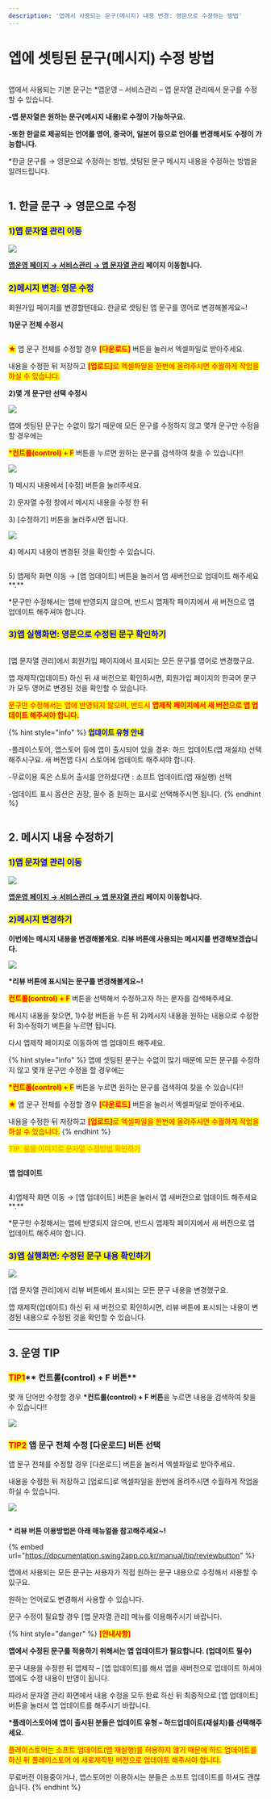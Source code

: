 ```yaml
---
description: '앱에서 사용되는 문구(메시지) 내용 변경: 영문으로 수정하는 방법'
---
```


# 엡에 셋팅된 문구(메시지) 수정 방법

<figure><img src="../../../.gitbook/assets/구분선 (5).PNG" alt=""><figcaption></figcaption></figure>

앱에서 사용되는 기본 문구는 \*앱운영 – 서비스관리 – 앱 문자열 관리에서 문구를 수정할 수 있습니다.

**-앱 문자열은 원하는 문구(메시지 내용)로 수정이 가능하구요.**

**-또한 한글로 제공되는 언어를 영어, 중국어, 일본어 등으로 언어를 변경해서도 수정이 가능합니다.**

\*한글 문구를 → 영문으로 수정하는 방법, 셋팅된 문구 메시지 내용을 수정하는 방법을 알려드립니다.&#x20;

<figure><img src="../../../.gitbook/assets/구분선 (5).PNG" alt=""><figcaption></figcaption></figure>

## **1. 한글 문구 → 영문으로 수정**



### <mark style="color:blue;">**1)앱 문자열 관리 이동**</mark>

![](https://wp.swing2app.co.kr/wp-content/uploads/2019/06/%EB%AC%B8%EC%9E%90%EC%97%B4.png)

[**앱운영 페이지 → 서비스관리 → 앱 문자열 관리**](http://www.swing2app.co.kr/view/app\_resourecs\_manager) **페이지 이동합니다.**



### <mark style="color:blue;">**2)메시지 변경: 영문 수정**</mark>

회원가입 페이지를 변경할텐데요. 한글로 셋팅된 앱 문구를 영어로 변경해볼게요\~!

**1)문구 전체 수정시**

<figure><img src="../../../.gitbook/assets/문자열관리2.png" alt=""><figcaption></figcaption></figure>

<mark style="color:red;">**★**</mark> 앱 문구 전체를 수정할 경우 <mark style="color:red;">**\[다운로드]**</mark> 버튼을 눌러서 엑셀파일로 받아주세요.

내용을 수정한 뒤 저장하고 <mark style="color:red;">**\[업로드]**</mark><mark style="color:red;">로 엑셀파일을 한번에 올려주시면 수월하게 작업을 하실 수 있습니다.</mark>



**2)몇 개 문구만 선택 수정시**

![](https://wp.swing2app.co.kr/wp-content/uploads/2019/12/%EB%AC%B8%EC%9E%90%EC%97%B4%EA%B4%80%EB%A6%AC7.png)

앱에 셋팅된 문구는 수없이 많기 때문에 모든 문구를 수정하지 않고 몇개 문구만 수정을 할 경우에는

<mark style="color:red;">**\*컨트롤(control) + F**</mark> 버튼을 누르면 원하는 문구를 검색하여 찾을 수 있습니다!!



![](https://wp.swing2app.co.kr/wp-content/uploads/2019/12/%EB%AC%B8%EC%9E%90%EC%97%B4%EA%B4%80%EB%A6%AC3.png)

1\) 메시지 내용에서 \[수정] 버튼을 눌러주세요.

2\) 문자열 수정 창에서 메시지 내용을 수정 한 뒤

3\) \[수정하기] 버튼을 눌러주시면 됩니다.



![](https://wp.swing2app.co.kr/wp-content/uploads/2019/12/%EB%AC%B8%EC%9E%90%EC%97%B4%EA%B4%80%EB%A6%AC44.png)

4\) 메시지 내용이 변경된 것을 확인할 수 있습니다.



<figure><img src="../../../.gitbook/assets/업데이트 (2).png" alt=""><figcaption></figcaption></figure>

5\) 앱제작 화면 이동 → \[앱 업데이트] 버튼을 눌러서 앱 새버전으로 업데이트 해주세요**.**

\*문구만 수정해서는 앱에 반영되지 않으며, 반드시 앱제작 페이지에서 새 버전으로 앱 업데이트 해주셔야 합니다.



### <mark style="color:blue;">**3)앱 실행화면: 영문으로 수정된 문구 확인하기**</mark>

<div align="left">

<img src="https://wp.swing2app.co.kr/wp-content/uploads/2019/12/%EB%AC%B8%EC%9E%90%EC%97%B4%EA%B4%80%EB%A6%AC4.png" alt="">

</div>

\[앱 문자열 관리]에서 회원가입 페이지에서 표시되는 모든 문구를 영어로 변경했구요.

앱 재제작(업데이트) 하신 뒤 새 버전으로 확인하시면, 회원가입 페이지의 한국어 문구가 모두 영어로 변경된 것을 확인할 수 있습니다.



<mark style="color:red;">문구만 수정해서는 앱에 반영되지 않으며, 반드시</mark> <mark style="color:red;"></mark><mark style="color:red;">**앱제작 페이지에서 새 버전으로 앱 업데이트 해주셔야 합니다.**</mark>

{% hint style="info" %}
<mark style="color:blue;">**업데이트 유형 안내**</mark>

\-플레이스토어, 앱스토어 등에 앱이 출시되어 있을 경우: 하드 업데이트(앱 재설치) 선택 해주시구요. 새 버전앱 다시 스토어에 업데이트 해주셔야 합니다.&#x20;

\-무료이용 혹은 스토어 출시를 안하셨다면 : 소프트 업데이트(앱 재실행) 선택&#x20;

\-업데이트 표시 옵션은 권장, 필수 중 원하는 표시로 선택해주시면 됩니다.&#x20;
{% endhint %}

<figure><img src="../../../.gitbook/assets/구분선 (5).PNG" alt=""><figcaption></figcaption></figure>

## **2. 메시지 내용 수정하기**



### <mark style="color:blue;">**1)앱 문자열 관리 이동**</mark>

![](https://wp.swing2app.co.kr/wp-content/uploads/2019/06/%EB%AC%B8%EC%9E%90%EC%97%B4.png)

[**앱운영 페이지 → 서비스관리 → 앱 문자열 관리**](http://www.swing2app.co.kr/view/app\_resourecs\_manager) **페이지 이동합니다.**



### <mark style="color:blue;">**2)메시지 변경하기**</mark>

**이번에는 메시지 내용을 변경해볼게요. 리뷰 버튼에 사용되는 메시지를 변경해보겠습니다.**

![](https://wp.swing2app.co.kr/wp-content/uploads/2019/12/%EB%AC%B8%EC%9E%90%EC%97%B4%EA%B4%80%EB%A6%AC9.png)

**\*리뷰 버튼에 표시되는 문구를 변경해볼게요\~!**

<mark style="color:red;">**컨트롤(control) + F**</mark> 버튼을 선택해서 수정하고자 하는 문자를 검색해주세요.&#x20;

메시지 내용을 찾으면, 1)수정 버튼을 누른 뒤 2)메시지 내용을 원하는 내용으로 수정한 뒤 3)수정하기 버튼을 누르면 됩니다.

다시 앱제작 페이지로 이동하여 앱 업데이트 해주세요.&#x20;

{% hint style="info" %}
앱에 셋팅된 문구는 수없이 많기 때문에 모든 문구를 수정하지 않고 몇개 문구만 수정을 할 경우에는

<mark style="color:red;">**\*컨트롤(control) + F**</mark> 버튼을 누르면 원하는 문구를 검색하여 찾을 수 있습니다!!

<mark style="color:red;">**★**</mark> 앱 문구 전체를 수정할 경우 <mark style="color:red;">**\[다운로드]**</mark> 버튼을 눌러서 엑셀파일로 받아주세요.

내용을 수정한 뒤 저장하고 <mark style="color:red;">**\[업로드]**</mark><mark style="color:red;">로 엑셀파일을 한번에 올려주시면 수월하게 작업을 하실 수 있습니다.</mark>
{% endhint %}



<mark style="color:orange;">**TIP. 움짤 이미지로 문자열 수정방법 확인하기**</mark>

<div align="left">

<img src="https://wp.swing2app.co.kr/wp-content/uploads/2019/12/%EB%AC%B8%EA%B5%AC%EC%88%98%EC%A0%95.gif" alt="">

</div>

**앱 업데이트**&#x20;

<figure><img src="../../../.gitbook/assets/업데이트.png" alt=""><figcaption></figcaption></figure>

4\)앱제작 화면 이동 → \[앱 업데이트] 버튼을 눌러서 앱 새버전으로 업데이트 해주세요**.**

\*문구만 수정해서는 앱에 반영되지 않으며, 반드시 앱제작 페이지에서 새 버전으로 앱 업데이트 해주셔야 합니다.



### <mark style="color:blue;">**3)앱 실행화면: 수정된 문구 내용 확인하기**</mark>

![](https://wp.swing2app.co.kr/wp-content/uploads/2019/12/%EB%AC%B8%EC%9E%90%EC%97%B4%EA%B4%80%EB%A6%AC10.png)

\[앱 문자열 관리]에서 리뷰 버튼에서 표시되는 모든 문구 내용을 변경했구요.

앱 재제작(업데이트) 하신 뒤 새 버전으로 확인하시면, 리뷰 버튼에 표시되는 내용이 변경된 내용으로 수정된 것을 확인할 수 있습니다.



***



## 3. 운영 TIP

### <mark style="color:red;">**TIP1**</mark>** 컨트롤(control) + F 버튼**

&#x20;몇 개 단어만 수정할 경우 **\*컨트롤(control) + F 버튼**을 누르면 내용을 검색하여 찾을 수 있습니다!!

![](https://wp.swing2app.co.kr/wp-content/uploads/2019/06/%EB%AC%B8%EC%9E%90%EC%97%B4%EA%B4%80%EB%A6%AC7.png)



### <mark style="color:red;">**TIP2**</mark> 앱 문구 전체 수정 \[다운로드] 버튼 선택

앱 문구 전체를 수정할 경우 \[다운로드] 버튼을 눌러서 엑셀파일로 받아주세요.

내용을 수정한 뒤 저장하고 \[업로드]로 엑셀파일을 한번에 올려주시면 수월하게 작업을 하실 수 있습니다.

![](https://wp.swing2app.co.kr/wp-content/uploads/2019/06/%EB%AC%B8%EC%9E%90%EC%97%B4%EA%B4%80%EB%A6%AC2.png)

<figure><img src="../../../.gitbook/assets/구분선 (5).PNG" alt=""><figcaption></figcaption></figure>



**\* 리뷰 버튼 이용방법은 아래 매뉴얼을 참고해주세요\~!**

{% embed url="https://documentation.swing2app.co.kr/manual/tip/reviewbutton" %}

앱에서 사용되는 모든 문구는 사용자가 직접 원하는 문구 내용으로 수정해서 사용할 수 있구요.

원하는 언어로도 변경해서 사용할 수 있습니다.

문구 수정이 필요할 경우 \[앱 문자열 관리] 메뉴를 이용해주시기 바랍니다.



{% hint style="danger" %}
<mark style="color:red;">**\[안내사항]**</mark>



**앱에서 수정된 문구를 적용하기 위해서는 앱  업데이트가 필요합니다. (업데이트 필수)**

문구 내용을 수정한 뒤 앱제작 – \[앱 업데이트]를 해서 앱을 새버전으로 업데이트 하셔야 앱에도 수정 내용이 반영이 됩니다.

따라서 문자열 관리 화면에서 내용 수정을 모두 완료 하신 뒤 최종적으로 \[앱 업데이트] 버튼을 눌러서 앱 업데이트를 해주시기 바랍니다.



**\*플레이스토어에 앱이 출시된 분들은  업데이트 유형 – 하드업데이트(재설치)를 선택해주세요.**

<mark style="color:red;">플레이스토어는 소프트 업데이트(앱 재실행)를 허용하지 않기 때문에 하드 업데이트를 하신 뒤 플레이스토어 에 새로제작된 버전으로 업데이트 해주셔야 합니다.</mark>

무료버전 이용중이거나, 앱스토어만 이용하시는 분들은 소프트 업데이트를 하셔도 괜찮습니다.
{% endhint %}

